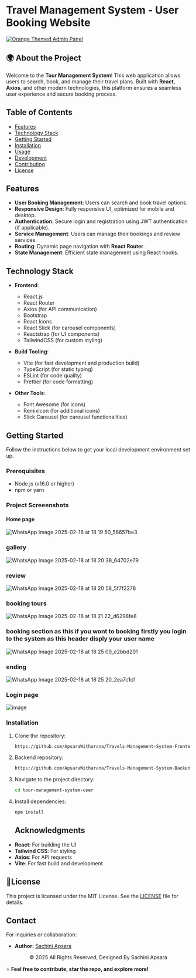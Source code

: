 # Travel Management System - User Booking Website

<a href="https://git.io/typing-svg">     
  <img src="https://readme-typing-svg.herokuapp.com?font=Fira+Code&weight=600&size=50&pause=1000&center=true&vCenter=true&color=FFA500&width=1000&height=70&lines=TRAVEL+MANAGEMENT+USER+WEB" alt="Orange Themed Admin Panel" />
</a>

## 🌍 About the Project
Welcome to the **Tour Management System**! This web application allows users to search, book, and manage their travel plans. Built with **React**, **Axios**, and other modern technologies, this platform ensures a seamless user experience and secure booking process.

## Table of Contents
- [Features](#features)
- [Technology Stack](#technology-stack)
- [Getting Started](#getting-started)
- [Installation](#installation)
- [Usage](#usage)
- [Development](#development)
- [Contributing](#contributing)
- [License](#license)

## Features
- **User Booking Management**: Users can search and book travel options.
- **Responsive Design**: Fully responsive UI, optimized for mobile and desktop.
- **Authentication**: Secure login and registration using JWT authentication (if applicable).
- **Service Management**: Users can manage their bookings and review services.
- **Routing**: Dynamic page navigation with **React Router**.
- **State Management**: Efficient state management using React hooks.

## Technology Stack
- **Frontend**: 
  - React.js
  - React Router
  - Axios (for API communication)
  - Bootstrap
  - React Icons
  - React Slick (for carousel components)
  - Reactstrap (for UI components)
  - TailwindCSS (for custom styling)
  
- **Build Tooling**:
  - Vite (for fast development and production build)
  - TypeScript (for static typing)
  - ESLint (for code quality)
  - Prettier (for code formatting)

- **Other Tools**:
  - Font Awesome (for icons)
  - RemixIcon (for additional icons)
  - Slick Carousel (for carousel functionalities)
  
## Getting Started

Follow the instructions below to get your local development environment set up.

### Prerequisites
- Node.js (v16.0 or higher)
- npm or yarn

### Project Screeenshots

#### Home page
![WhatsApp Image 2025-02-18 at 18 19 50_58657be3](https://github.com/user-attachments/assets/b375372a-5624-45df-abd5-bd31c1e68ce7)

### gallery
![WhatsApp Image 2025-02-18 at 18 20 38_64702e79](https://github.com/user-attachments/assets/f5c8f5df-b283-4b45-adf7-f7333a5519f8)

### review 
![WhatsApp Image 2025-02-18 at 18 20 58_5f7f2278](https://github.com/user-attachments/assets/dac27408-ee35-4482-a5bd-a3b4d5c1167d)

### booking tours
![WhatsApp Image 2025-02-18 at 18 21 22_d6298fe8](https://github.com/user-attachments/assets/278261ca-d600-4481-a09f-9257b527d87f)

### booking section as this if you wont to booking firstly you login to the system as this header disply your user name 
![WhatsApp Image 2025-02-18 at 18 25 09_e2bbd201](https://github.com/user-attachments/assets/89d9662f-e62a-4d0d-8835-dc33c2a29efc)

### ending
![WhatsApp Image 2025-02-18 at 18 25 20_2ea7c1cf](https://github.com/user-attachments/assets/b5e3c467-3179-4415-ae60-1a31ff145dcd)

### Login  page
![image](https://github.com/user-attachments/assets/35052e21-97cd-44cb-945f-856f83a29c0a)

### Installation
1. Clone the repository:
   ```sh
   https://github.com/ApsaraWitharana/Travels-Management-System-Frontend.git
   ```
2. Backend repository:
   ```sh
   https://github.com/ApsaraWitharana/Travels-Management-System-Backend.git
   ```      
3. Navigate to the project directory:
   ```sh
   cd tour-management-system-user
   ```
4. Install dependencies:
   ```sh
   npm install
   ```

   ## Acknowledgments
- **React**: For building the UI
- **Tailwind CSS**: For styling
- **Axios**: For API requests
- **Vite**: For fast build and development


## 💜License

This project is licensed under the MIT License. See the [LICENSE](LICENSE) file for details.

## Contact

For inquiries or collaboration:
- **Author:** [Sachini Apsara](https://github.com/ApsaraWitharana)
  
<div align="center">
    © 2025 All Rights Reserved, Designed By Sachini Apsara
</div>


⭐ **Feel free to contribute, star the repo, and explore more!**

